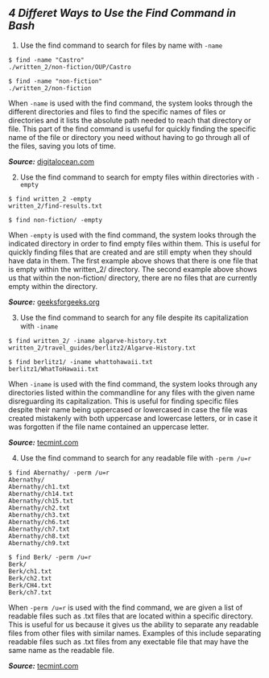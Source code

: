 ***4 Differet Ways to Use the Find Command in Bash***
---
1. Use the find command to search for files by name with `-name`

```
$ find -name "Castro"
./written_2/non-fiction/OUP/Castro
```
```
$ find -name "non-fiction"
./written_2/non-fiction
```
When `-name` is used with the find command, the system looks through the different directories and files to find the specific names of files or directories and it lists the absolute path needed to reach that directory or file. This part of the find command is useful for quickly finding the specific name of the file or directory you need without having to go through all of the files, saving you lots of time.

***Source:*** [digitalocean.com](https://www.digitalocean.com/community/tutorials/how-to-use-find-and-locate-to-search-for-files-on-linux)

2. Use the find command to search for empty files within directories with `-empty`

```
$ find written_2 -empty
written_2/find-results.txt
```
```
$ find non-fiction/ -empty

```
When `-empty` is used with the find command, the system looks through the indicated directory in order to find empty files within them. This is useful for quickly finding files that are created and are still empty when they should have data in them. The first example above shows that there is one file that is empty within the written_2/ directory. The second example above shows us that within the non-fiction/ directory, there are no files that are currently empty within the directory.

***Source:*** [geeksforgeeks.org](https://www.geeksforgeeks.org/find-command-in-linux-with-examples/)

3. Use the find command to search for any file despite its capitalization with `-iname`

```
$ find written_2/ -iname algarve-history.txt
written_2/travel_guides/berlitz2/Algarve-History.txt
```
```
$ find berlitz1/ -iname whattohawaii.txt
berlitz1/WhatToHawaii.txt
```
When `-iname` is used with the find command, the system looks through any directories listed within the commandline for any files with the given name disreguarding its capitalization. This is useful for finding specific files despite their name being uppercased or lowercased in case the file was created mistakenly with both uppercase and lowercase letters, or in case it was forgotten if the file name contained an uppercase letter.

***Source:*** [tecmint.com](https://www.tecmint.com/35-practical-examples-of-linux-find-command/)

4. Use the find command to search for any readable file with `-perm /u=r`
```
$ find Abernathy/ -perm /u=r
Abernathy/
Abernathy/ch1.txt
Abernathy/ch14.txt
Abernathy/ch15.txt
Abernathy/ch2.txt
Abernathy/ch3.txt
Abernathy/ch6.txt
Abernathy/ch7.txt
Abernathy/ch8.txt
Abernathy/ch9.txt
```
```
$ find Berk/ -perm /u=r
Berk/
Berk/ch1.txt
Berk/ch2.txt
Berk/CH4.txt
Berk/ch7.txt
```
When `-perm /u=r` is used with the find command, we are given a list of readable files such as .txt files that are located within a specific directory. This is useful for us because it gives us the ability to separate any readable files from other files with similar names. Examples of this include separating readable files such as .txt files from any exectable file that may have the same name as the readable file. 

***Source:*** [tecmint.com](https://www.tecmint.com/35-practical-examples-of-linux-find-command/)
